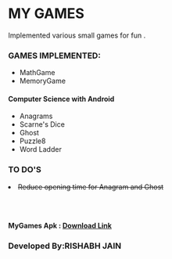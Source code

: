 
MY GAMES
===================================================================================================

Implemented various small games for fun .

<h3>GAMES IMPLEMENTED:</h3>
<ul>
  <li> MathGame </li>
  <li> MemoryGame </li>
</ul>
<h4>Computer Science with Android </h4>
<ul>
  <li> Anagrams </li>
  <li> Scarne's Dice </li>
  <li> Ghost </li>
  <li> Puzzle8</li>
  <li> Word Ladder</li>
</ul>


<h3>TO DO'S </h3>
   <strike> <li>Reduce opening time for Anagram and Ghost </li> </strike>

<br><br>

 <strong>  MyGames Apk : [Download Link](https://github.com/rishabh30/MyGames/raw/master/MyGames.apk ) </strong>
 
 <h3> Developed By:RISHABH JAIN </h3> 
